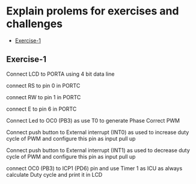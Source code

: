 # Explain prolems for exercises and challenges
- [Exercise-1](#Exercise-1)


## Exercise-1
<p>Connect LCD to PORTA using 4 bit data line</p>
<p>connect RS to pin 0 in PORTC</p>
<p>connect RW to pin 1 in PORTC</p>
<p>connect E to pin 6 in PORTC</p>
<p>Connect Led to OC0 (PB3) as use T0 to generate Phase Correct PWM </p>
<p>Connect push button to External interrupt (INT0) as used to increase duty cycle of PWM and configure this pin as input pull up</p>
<p>Connect push button to External interrupt (INT1) as used to decrease duty cycle of PWM and configure this pin as input pull up</p>
<p>connect OC0 (PB3) to ICP1 (PD6) pin and use Timer 1 as ICU as always calculate Duty cycle and print it in LCD</p>